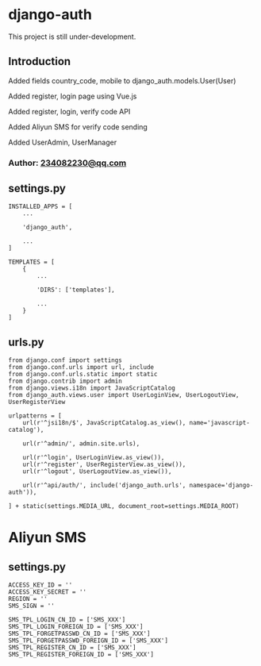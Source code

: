 # django-auth

This project is still under-development.

## Introduction

Added fields country_code, mobile to django_auth.models.User(User)

Added register, login page using Vue.js

Added register, login, verify code API

Added Aliyun SMS for verify code sending

Added UserAdmin, UserManager

### Author: 234082230@qq.com

## settings.py

```
INSTALLED_APPS = [
    ...

    'django_auth',

    ...
]

TEMPLATES = [
    {
        ...

        'DIRS': ['templates'],

        ...
    }
]

```

## urls.py

```
from django.conf import settings
from django.conf.urls import url, include
from django.conf.urls.static import static
from django.contrib import admin
from django.views.i18n import JavaScriptCatalog
from django_auth.views.user import UserLoginView, UserLogoutView, UserRegisterView

urlpatterns = [
    url(r'^jsi18n/$', JavaScriptCatalog.as_view(), name='javascript-catalog'),

    url(r'^admin/', admin.site.urls),

    url(r'^login', UserLoginView.as_view()),
    url(r'^register', UserRegisterView.as_view()),
    url(r'^logout', UserLogoutView.as_view()),

    url(r'^api/auth/', include('django_auth.urls', namespace='django-auth')),

] + static(settings.MEDIA_URL, document_root=settings.MEDIA_ROOT)
```

# Aliyun SMS
## settings.py
```
ACCESS_KEY_ID = ''
ACCESS_KEY_SECRET = ''
REGION = ''
SMS_SIGN = ''

SMS_TPL_LOGIN_CN_ID = ['SMS_XXX']
SMS_TPL_LOGIN_FOREIGN_ID = ['SMS_XXX']
SMS_TPL_FORGETPASSWD_CN_ID = ['SMS_XXX']
SMS_TPL_FORGETPASSWD_FOREIGN_ID = ['SMS_XXX']
SMS_TPL_REGISTER_CN_ID = ['SMS_XXX']
SMS_TPL_REGISTER_FOREIGN_ID = ['SMS_XXX']
```
